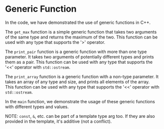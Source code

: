 # Generic Function

In the code, we have demonstrated the use of generic functions in C++. 

The `get_max` function is a simple generic function that takes two arguments of the same type and returns the maximum of the two. This function can be used with any type that supports the '>' operator.

The `print_pair` function is a generic function with more than one type parameter. It takes two arguments of potentially different types and prints them as a pair. This function can be used with any type that supports the '<<' operator with `std::ostream`.

The `print_array` function is a generic function with a non-type parameter. It takes an array of any type and size, and prints all elements of the array. This function can be used with any type that supports the '<<' operator with `std::ostream`.

In the `main` function, we demonstrate the usage of these generic functions with different types and values.

NOTE: `const`, `&`, etc. can be part of a template type arg too.  If they are also provided in the template, it's additive (not a conflict).
